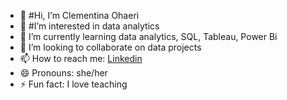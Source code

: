 - 👋 #Hi, I’m Clementina Ohaeri
- 👀 #I’m interested in data analytics
- 🌱 I’m currently learning data analytics, SQL, Tableau, Power Bi
- 💞️ I’m looking to collaborate on data projects
- 📫 How to reach me: [Linkedin](www.linkedin.com/in/clementinaohaeri)
- 😄 Pronouns: she/her
- ⚡ Fun fact: I love teaching

<!---
clementinaohaeri/clementinaohaeri is a ✨ special ✨ repository because its `README.md` (this file) appears on your GitHub profile.
You can click the Preview link to take a look at your changes.
--->
